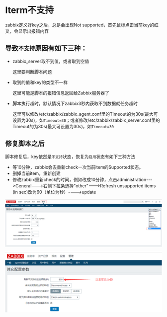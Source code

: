# Iterm不支持

zabbix定义好key之后，总是会出现Not supported，首先鼠标点击当前key的红叉，会显示出报错内容

## 导致`不支持`原因有如下三种：

* zabbix_server取不到值，或者取到空值

  这里要判断脚本问题

* 取到的值和key的类型不一样

  这里可能是脚本的报错信息返回给Zabbix服务器了

* 脚本执行超时，默认情况下zabbix3秒内获取不到数据就任务超时

  这里可以修改/etc/zabbix/zabbix_agent.conf里的Timeout的为30s(最大可设置为30s)，如`Timeout=30`；或者修改/etc/zabbix/zabbix_server.conf里的Timeout的为30s(最大可设置为30s)，如`Timeout=30`

## 修复脚本之后

脚本修复后，key依然是`不支持`状态，恢复为`启用`状态有如下三种方法

* 等10分钟，zabbix会去重新check一次当前item的Supported状态。
* 删掉当前item，重新创建
* 修改zabbix重新check的时间，例如改成10分钟，点击administration--->General--->右侧下拉条选择"other"--->Refresh unsupported items (in sec)改为60（单位为秒）---->update

![](不支持1.png)

![](不支持2.png)